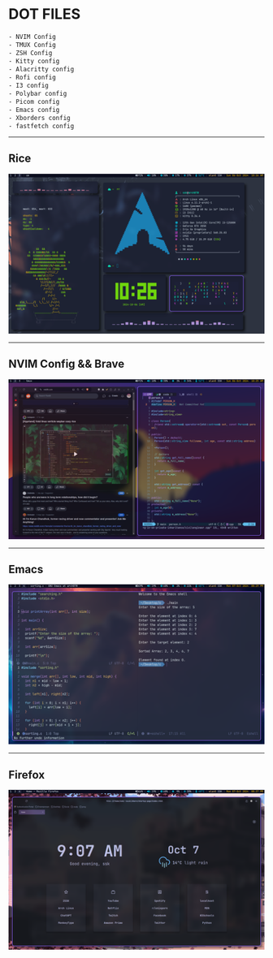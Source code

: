 # DOT FILES

    - NVIM Config
    - TMUX Config
    - ZSH Config
    - Kitty config
    - Alacritty config
    - Rofi config
    - I3 config
    - Polybar config
    - Picom config
    - Emacs config
    - Xborders config
    - fastfetch config

---

## Rice

![rice](./screenshots/rice_ss_1.png)

---

## NVIM Config && Brave

![nvim](./screenshots/brave_nvim_ss.png)

---

## Emacs

![emacs](./screenshots/emacs_ss.png)

---

## Firefox

![firefox](./screenshots/firefox_ss.png)
